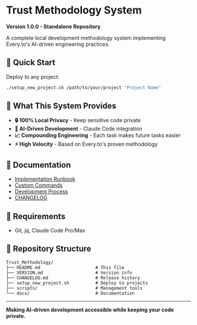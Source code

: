 # Trust Methodology System
**Version 1.0.0 - Standalone Repository**

A complete local development methodology system implementing Every.to's AI-driven engineering practices.

## 🚀 Quick Start

Deploy to any project:
```bash
./setup_new_project.sh /path/to/your/project "Project Name"
```

## 🎯 What This System Provides

- **🔒 100% Local Privacy** - Keep sensitive code private
- **🤖 AI-Driven Development** - Claude Code integration  
- **📈 Compounding Engineering** - Each task makes future tasks easier
- **⚡ High Velocity** - Based on Every.to's proven methodology

## 📖 Documentation

- [Implementation Runbook](docs/implementation_runbook.md)
- [Custom Commands](docs/local_custom_commands.md) 
- [Development Process](docs/trustos_development_process.md)
- [CHANGELOG](CHANGELOG.md)

## 🔧 Requirements

- Git, jq, Claude Code Pro/Max

## 📁 Repository Structure

```
Trust_Methodology/
├── README.md                     # This file
├── VERSION.md                    # Version info
├── CHANGELOG.md                  # Release history
├── setup_new_project.sh          # Deploy to projects
├── scripts/                      # Management tools
└── docs/                         # Documentation
```

---

**Making AI-driven development accessible while keeping your code private.**
